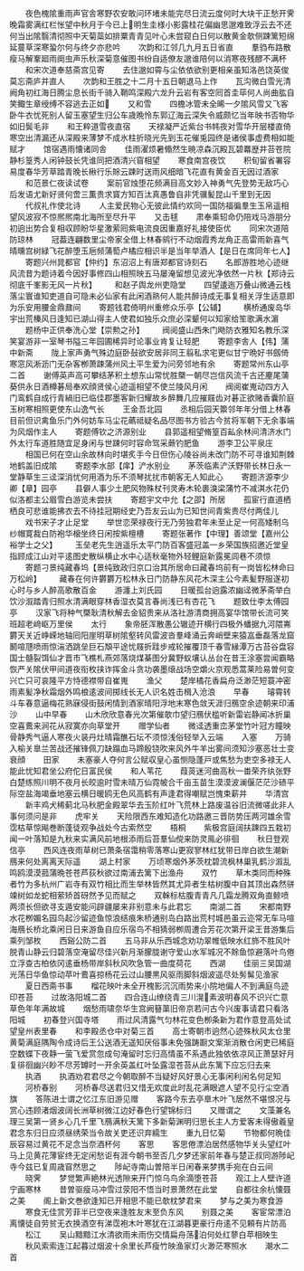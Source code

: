 <!-- { "loadSidebar": true } -->
　　夜色槐隂重雨声官舎寒野农安敢问环堵未能完尽日流云度何时大块干正愁开霁晚霜雾满红栏怅望中秋月于今已上明生圭様小影露桂花偏幽思邈难致浮云去不还何当出隂翳清彻照中天菊蘂如排粟青青见叶心未尝窥白日何以散黄金欹侧踈篱短绵延蔓草深寒蛩尔何与终夕亦悲吟
　　次韵和江邻几九月五日省直
　　羣驺布路散瘦马解鞌廻雨阕虫声乐秋深菊意催图书纷自适僚友邈谁陪何以消寒夜残醪不满杯
　　和宋次道奉慈斋宫见寄
　　去住邈如霄与尘依依欲别更相亲虽知洛邑饶英俊莫忘斋庐并直人
　　次韵和王胜之十二月十五日朝退马上作
　　瓦沟微白雪光清阙角初红海日腾尘息长街千骑入鞘鸣深殿六龙升云岩有客空囘首圭荜何人尚曲肱自笑鲰生章绶缚不容逃去正如
　　又和雪
　　四檐冰管未全晞一夕隂风雪又飞客卧牛衣忧死别人留玉塞望生归公车歳晩怜东郭辽海云深失令威颇忆当年映书否物华如旧鬓毛非
　　和王粹道雪夜直宿
　　天禄凝严近紫台书帏夜对雪华开层楼直倚寒空出清漏还从深殿来薄梦不成氷柱折晓光先到玉花催兎园终是诸侯事虚费相如能赋才
　　馆宿遇雨懐诸同舎
　　佳雨濯烦暑翛然生暁凉森沉殿瓦碧羃歴井苔苍院静杉篁秀人闲钟鼓长凭谁同把酒清兴窅相望
　　寒食南宫夜饮
　　积旬留省署容易度春华芳草踏青晚长楸行乐賖云踈时送雨风细暗飞花直有黄金百无因过酒家
　　和范景仁夜读试卷
　　案前官烛堕花频满目高文妙入神勇气先登势无敌巧心后发语尤新好贤何啻三薫贵求寳方知百汰真愚鲁自非凭骥髪昆山千里到无因
　　代叔礼作使北诗
　　人主爱民物心无彼此情约欢同一国防福徧羣生玉帛遥相望风波寂不惊熈熈南北海所至尽升平
　　又击毬
　　肃奉乘轺命仍陪戏马游朋分初逈出势合复相収顾盼华星激萦囘紫电流良因重嘉好礼接使臣优
　　同宋次道陪防琼林
　　冠葢连翩数里尘帝家全借上林春鹓行不动烟霞秀龙角正高雷雨新喜气晴曛宫树緑飞花醉堕玉巵频蒲萄卢橘应相识半是当年举酒人【是日在席同年七人】
　　寄题兴州晁都官【仲约】东沼沼上有唐郑都官诗刻石
　　名郎游胜地心迹继风流昔为题诗着今因好事修四山相照映五马屡淹留想见波光净依然一片秋【郑诗云彻底千峯影无风一片秋】
　　和赵子舆龙州吏隐堂
　　四望逶迤万叠山微通云栈落尘寰谁知吏道自可隐未必仙家有此闲酒熟何人能共醉诗成无事复相关浮生适意即为乐安用腰金鼎鼐间
　　寄题钱君倚明州重修众乐亭【公辅】
　　横桥通废岛华宇出荒榛风日逢知已湖山得主人使君如独乐众庶必深颦何以知家给笙歌满水濵
　　题杨中正供奉洗心堂【崇勲之孙】
　　阀阅盛山西朱门飏防衣雅知名教乐深笑宴游非一室琴书隘三年园圃稀异时论事业肯复让轻肥
　　寄题李舎人【伟】蒲中新斋
　　陇上家声勇气殊边庭卧鼔欲安居非同王翦私求宅更似甘宁晩好书劔倚寒窓风淅沥门无杂客栁萧踈蒲州风土平生爱为问旁邻地有余
　　寄题常州东山亭二首
　　谢傅英声高可攀结茅积土想东山常忧胜槩一朝尽岂信风流千古还麈尾蒲葵供永日酒樽碁局奉欢顔贤侯心迹遥相望不使兰陵风月闲
　　阀阅崔嵬动四方入门鸾鹤自成行青緺旧已临佳郡墨客新归耀故乡醉舞几应摧屐齿对碁正欲赌香囊阶庭玉树寒相照更使东山逸气长
　　王金吾北园
　　丞相后园天籞邻年年分借上林春目前但识禽鱼乐门外何妨车马尘花蘤祗疑名品尽图书方验古今贫将军朝下无余事端为风烟作主人
　　寄题傅钦之济源别业
　　县郭遥相望脩篁百畆余林间清济水门外太行车道胜随宜足身闲与世踈何时容命驾采蕨钓肥鱼
　　游李卫公平泉庄
　　相国已何在空山余故林向时堪炙手今日但伤心陵谷尚未改门防不可寻谁知荆棘地鹤盖旧成隂
　　寄题李水部【庠】浐水别业
　　茅茨临素浐沃野带长林日永一堂静草生三迳深消忧何用酒为乐不须琴扰扰市朝客无人知此心
　　寄题济源李少卿【章】园亭
　　县僻人事少土肥风物殊杖刊灵寿木轮裹溴梁蒲竹不减淇水花仍似洛都主公眉雪白游览未尝扶
　　寄题宇文中允【之邵】所居
　　孤宦行直道栖栖良可悲谁能拂衣去不待挂冠期经史乃吾友云山为已知世间青紫贵尽付两佳儿
　　戏书宋子才止足堂
　　举世恋荣禄夜行无乃劳独君年未至止足一何高矮制乌纱帽寛裁白防袍华榱坐终日闲按紫檀槽
　　寄题张著作【中理】善颂堂【嘉州公裕学士之父】
　　玉垒老先生逍遥乐太平门防百客盛冠盖一乡荣国族招邀近堂皇指顾成江山对平逺图史散纵横止水中心适秋毫物外轻鲤庭新露冕闾巷不须惊
　　寄题刁景纯藏春坞【景纯致政归京口治其所居命曰藏春坞前有一岗皆松林命曰万松岭】
　　藏春在何许欝欝万松林永日门防静东风花木深主公今素髪野服遂初心时与乡人醉高歌散百金
　　游瀍上刘氏园
　　日暖孤台逈露浓幽迳微茅斋举白饮沙溆踏青归照水清满眼穿林香湿衣莫言春尚浅已有杏花飞
　　题致仕李太傅园亭
　　汉家飞将种气槩耿清秋解去金貂贵来从洛社游清商拥高宴华馆带长流可笑班超老﨑岖万里侯
　　太行
　　象帝胚浑散愚公辙迹开横行四极外蟠据九河隈岪欝天关近峥嵘地轴囘阳崖明草树隂壑转风雷波沓羣峰涌云奔峭壁来猿嵓垂磊落龙窟鬭喧豗喷雨惊湍洒跳垒巨石頽平途忧屐折跬步戒轮摧覆顶千春雪縁潭万古苔谷盘容国士髓裂饵仙才晋市飞樵札燕郊落烧煤棊图分冀野蚁壤认丛台在昔王涂塞尝闻霸略恢严关隂伏甲间道夜衔枚挟诈挥金斗贪功袭墨缞战场空爝火京观悉蒿莱险易曽何变兴亡只可哀隆平方恃德襟带自崔嵬
　　渔父
　　楚岸橘花香扁舟泛渺茫短蓑冲密雨素髪净秋霜烟外鸣桹逺波间掷线长无人识名姓击楫入沧浪
　　早春
　　璿霄转斗车春意逼梅花熟寐侵街鼓闲情到酒家晴阳浮地末寒色敛天涯归鴈空余迹朝来印浦沙
　　山中早春
　　山木欣欣意春光次第催欹巾望归鴈伏槛听新雷岩静闻冰折巢空喜鷰来涧花从寂寞亦向草堂开
　　赠学仙者
　　微迳透重峦茅堂竹叶冠方瞳映骨静秀气逼人寒夜火装丹灶晴霜醮石坛不须惊浅俗轻举入云端
　　入塞
　　万骑入榆关臯兰苦战还摧锋佩刀缺蹋血马蹄殷铙吹来风外牛羊出雾间须知沙塞恶壮士变衰顔
　　田家
　　未塞豪人夺何言公赋収皇心虽恻隐蓬戸或焦愁为吏空多禄无人能此忧知君坐公府佗日富民侯
　　和人苇花
　　葭菼迷河曲高秋一畨荣齐纨张野白楚练照川明不夜月长皎逾时雪未晴万仙霓帔合千亩玉苗生漠漠波澜偃茫茫沙碛平际空盐海竭垂地塞云横日暖鸥无色风高鹤有声逢君得嘲赋岂愧束薪并
　　华清宫
　　新丰鸡犬稀蓟北马秋肥金殿翠华去玉阶红叶飞荒林上路废温谷旧流微嗟此非人事何须问是非
　　虎牢关
　　天险限西东难知造化功路邀三晋防势压两河雄余雪霑枯草惊飚巻断蓬徒观争战处今古索然空
　　梧桐
　　紫极宫庭阔扶踈四五栽初闻一叶落知是九秋来实满风前地根添雨后苔羣仙傥来防灵鳯必徘徊
　　秋日登观信亭
　　西风连夜雨草树已萧条宿霭稍零落寒山更寂寥林红犹带日岸白欲生潮新鴈来何处离离天际遥
　　湖上村家
　　万顷寒烟外茅茨枕碧流枫林巢乳鹤沙溆乱鸣鸥漠漠菰蒲晩苍苍芦荻秋欲过南浦去篱下出渔舟
　　双竹
　　草木类同而种殊者竹为多杭州广岩寺有双竹相比而生举林皆然其尤异者生枯树腹中自其顶出森然骈竦树如龙蛇相萦矫首砑然予见而赋之
　　双榦标枯腹青青凡几霜龙腾双角直鲸喷两须长但欲寻支遁安能问辟疆屡来非别意未与此君忘
　　南湖二首
　　宋都南野水花栁媚名园鸟起沙留迹鱼惊浪结痕朱桥通别岛白路出荒村城邑虽云迩常无车马喧海鴈长桥北乘闲日日来游鱼自应乐宿鸟不相猜弱栁周遭合芳花次第开梁王昔游集后乘列邹枚
　　西谿公防二首
　　五马非从乐西城念劝功翠帷低映水红斾不胜风叶脱青山静云归碧落空淹留尽佳兴新月渐朦胧谢守爱山水军城况不賖鱼惊避落叶鸟倦立浮查古柏依冈逺垂杨带岸斜秋风吹急管一曲度荷花
　　西湖
　　佳丽三吴国湖光荡日华鱼惊动苹叶鷰喜掠杨花云过山腰黒风驱雨脚斜烟波遥尽处髣髴见渔家
　　夏日西斋书事
　　榴花映叶未全开槐影沉沉雨势来小院地偏人不到满庭鸟迹印苍苔
　　过故洛阳城二首
　　四合连山缭绕青三川滉素波明春风不识兴亡意草色年年满故城
　　烟愁雨啸奈华生宫阙簮蕖旧帝京若问古今兴废事请君只看洛阳城
　　初春登兴国寺塔
　　雨过风清露气匀林花变色栁条新为君作意登高处试望皇州表里春
　　和李殿丞仓中对菊三首
　　高士寄朝市逈然心迹殊秋风太仓里黄菊满庭隅陶令成诗后王公送酒无遥知厌俗事未免强踌蹰文案渐消散仓闲吏已稀庭空数蝶下夜静一萤飞爱赏忽成句淹留时忘归高情虽不系遇此独依依凉风正萧瑟好月复徘徊幽兴眇不尽芳罇时一开余英盖红叶坠露湿苍苔从此东篱下应忘归去来
　　执酒
　　执酒劝君君尽之今朝取醉不当疑好风好景心无事闲利闲名何足知
　　河桥春别
　　河桥春尽送君归又惜无欢度此时乱花满眼遮人望不见行尘空酒旗
　　答陈进士谓之忆江东旧游见赠
　　客路今东去亭臯木叶飞居然不堪恨况与赏心违顾渚烟波阔长洲草树微江边好春色行望锦标归
　　又赠谓之
　　文藻兼名理三吴第一贤乡心几千里飞鴈满秋天篱下多新菊渊明归思长主人方爱客未得傲羲皇君念东归日应须昼绣荣当令故关吏还识弃繻生
　　重九日忆菊
　　节物都何晩佳辰容易过黄花不足念当奈酒杯何
　　客思
　　客思倦漂泊居然感物华关头望红叶马上见黄花薄宦终无定闲愁讵有涯今朝书至否几夕梦还家前年春与楚正叔同游陟屺寺今兹已复周歳窅然思之
　　陟屺寺南山曽陪半日闲春来梦携手宛在白云间
　　晓霁
　　梦觉繁声絶林光透隙来开门惊乌鸟余滴堕苍苔
　　观江上人壁许道宁画寒林
　　昔曽驱瘦马冲雪过荥阳不悟当时景萧然在此堂
　　自都往余杭懐聂之美
　　阁上新文巻欲逢知已开相思不能已欹枕梦君来
　　梦与之美为寒食游
　　寒食无佳赏芳菲半已空夜来逢胜友末至负东风
　　别聂之美
　　客宦常漂泊离懐徒自劳贫无衣换酒空有涕霑袍木叶寒犹在江湖暮更豪行舟逺不见頼有片防高
　　松江
　　吴山黯黯江水清欲雨未雨伤交情扁舟荡泊何处红蓼白苹相映生
　　秋风索索连江起暮过烟波十余里长芦瘦竹映渔家灯火渺茫寒照水
　　潮水二首
